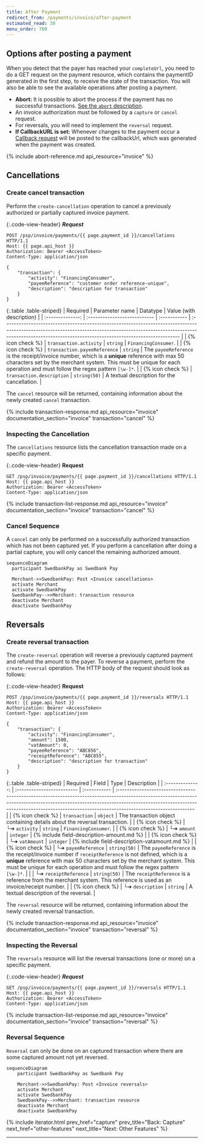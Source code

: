 ```yaml
---
title: After Payment
redirect_from: /payments/invoice/after-payment
estimated_read: 30
menu_order: 700
---
```


## Options after posting a payment

When you detect that the payer has reached your `completeUrl`, you need to do a
GET request on the payment resource, which contains the paymentID generated in
the first step, to receive the state of the transaction. You will also be able
to see the available operations after posting a payment.

*   **Abort:** It is possible to abort the process if the payment has no
  successful transactions. [See the `abort`
  description][abort-description].
*   An invoice authorization must be followed by a `capture` or
  `cancel` request.
*   For reversals, you will need to implement the `reversal` request.
*   **If CallbackURL is set:** Whenever changes to the payment occur a [Callback
  request][callback-request] will be posted to the callbackUrl, which was
  generated when the payment was created.

{% include abort-reference.md api_resource="invoice" %}

## Cancellations

### Create cancel transaction

Perform the `create-cancellation` operation to cancel a previously authorized
or partially captured invoice payment.

{:.code-view-header}
***Request***

```http
POST /psp/invoice/payments/{{ page.payment_id }}/cancellations HTTP/1.1
Host: {{ page.api_host }}
Authorization: Bearer <AccessToken>
Content-Type: application/json

{
    "transaction": {
        "activity": "FinancingConsumer",
        "payeeReference": "customer order reference-unique",
        "description": "description for transaction"
    }
}
```

{:.table .table-striped}
|     Required     | Parameter name               | Datatype     | Value (with description)                                                                                                                                                                                                              |
| :--------------: | :--------------------------- | :----------- | :------------------------------------------------------------------------------------------------------------------------------------------------------------------------------------------------------------------------------------ |
| {% icon check %}︎ | `transaction.activity`       | `string`     | `FinancingConsumer`.                                                                                                                                                                                                                  |
| {% icon check %}︎ | `transaction.payeeReference` | `string`     | The `payeeReference` is the receipt/invoice number, which is a **unique** reference with max 50 characters set by the merchant system. This must be unique for each operation and must follow the regex pattern `[\w-]*`. |
| {% icon check %}︎ | `transaction.description`    | `string(50)` | A textual description for the cancellation.                                                                                                                                                                                           |

The `cancel` resource will be returned, containing information about the
newly created `cancel` transaction.

{% include transaction-response.md api_resource="invoice"
documentation_section="invoice" transaction="cancel" %}

### Inspecting the Cancellation

The `cancellations` resource lists the cancellation transaction made on a
specific payment.

{:.code-view-header}
**Request**

```http
GET /psp/invoice/payments/{{ page.payment_id }}/cancellations HTTP/1.1
Host: {{ page.api_host }}
Authorization: Bearer <AccessToken>
Content-Type: application/json
```

{% include transaction-list-response.md api_resource="invoice"
documentation_section="invoice" transaction="cancel" %}

### Cancel Sequence

A `cancel` can only be performed on a successfully authorized transaction which
has not been captured yet. If you perform a cancellation after doing a partial
capture, you will only cancel the remaining authorized amount.

```mermaid
sequenceDiagram
  participant SwedbankPay as Swedbank Pay

  Merchant->>SwedbankPay: Post <Invoice cancellations>
  activate Merchant
  activate SwedbankPay
  SwedbankPay-->>Merchant: transaction resource
  deactivate Merchant
  deactivate SwedbankPay
```

## Reversals

### Create reversal transaction

The `create-reversal` operation will reverse a previously captured payment and
refund the amount to the payer. To reverse a payment, perform the
`create-reversal` operation. The HTTP body of the request should look as
follows:

{:.code-view-header}
**Request**

```http
POST /psp/invoice/payments/{{ page.payment_id }}/reversals HTTP/1.1
Host: {{ page.api_host }}
Authorization: Bearer <AccessToken>
Content-Type: application/json

{
    "transaction": {
        "activity": "FinancingConsumer",
        "amount": 1500,
        "vatAmount": 0,
        "payeeReference": "ABC856",
        "receiptReference": "ABC855",
        "description": "description for transaction"
    }
}
```

{:.table .table-striped}
|     Required     | Field                      | Type         | Description                                                                                                                                                                                                                                                                |
| :--------------: | :------------------------- | :----------- | :------------------------------------------------------------------------------------------------------------------------------------------------------------------------------------------------------------------------------------------------------------------------- |
| {% icon check %}︎ | `transaction`              | `object`     | The transaction object containing details about the reversal transaction.                                                                                                                                                                                                  |
| {% icon check %}︎ | └➔&nbsp;`activity`         | `string`     | `FinancingConsumer`.                                                                                                                                                                                                                                                       |
| {% icon check %}︎ | └➔&nbsp;`amount`           | `integer`    | {% include field-description-amount.md %}                                                                                                                                                                                                                                  |
| {% icon check %}︎ | └➔&nbsp;`vatAmount`        | `integer`    | {% include field-description-vatamount.md %}                                                                                                                                                                                                                               |
| {% icon check %}︎ | └➔&nbsp;`payeeReference`   | `string(50)` | The `payeeReference` is the receipt/invoice number if `receiptReference` is not defined, which is a **unique** reference with max 50 characters set by the merchant system. This must be unique for each operation and must follow the regex pattern `[\w-]*`. |
|                  | └➔&nbsp;`receiptReference` | `string(50)` | The `receiptReference` is a reference from the merchant system. This reference is used as an invoice/receipt number.                                                                                                                                                       |
| {% icon check %}︎ | └➔&nbsp;`description`      | `string`     | A textual description of the reversal.                                                                                                                                                                                                                                     |

The `reversal` resource will be returned, containing information about the newly created reversal transaction.

{% include transaction-response.md api_resource="invoice"
documentation_section="invoice" transaction="reversal" %}

### Inspecting the Reversal

The `reversals` resource will list the reversal transactions
(one or more) on a specific payment.

{:.code-view-header}
***Request***

```http
GET /psp/invoice/payments/{{ page.payment_id }}/reversals HTTP/1.1
Host: {{ page.api_host }}
Authorization: Bearer <AccessToken>
Content-Type: application/json
```

{% include transaction-list-response.md api_resource="invoice" documentation_section="invoice" transaction="reversal" %}

### Reversal Sequence

`Reversal` can only be done on an captured transaction where there are
some captured amount not yet reversed.

```mermaid
sequenceDiagram
    participant SwedbankPay as Swedbank Pay

    Merchant->>SwedbankPay: Post <Invoice reversals>
    activate Merchant
    activate SwedbankPay
    SwedbankPay-->>Merchant: transaction resource
    deactivate Merchant
    deactivate SwedbankPay
```

{% include iterator.html prev_href="capture" prev_title="Back: Capture"
next_href="other-features" next_title="Next: Other Features" %}

----------------------------------------------------------
[abort-description]: #abort
[callback-request]: /payment-instruments/invoice/other-features#callback
[invoice-captures]: #captures
[invoice-cancellations]: #cancellations
[invoice-reversals]: #reversals
[other-features-transaction]: /payment-instruments/invoice/other-features#transactions

